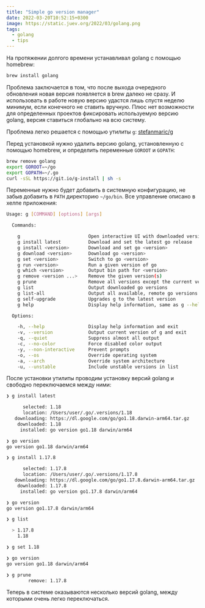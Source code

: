 ```yaml
---
title: "Simple go version manager"
date: 2022-03-20T10:52:15+0300
image: https://static.juev.org/2022/03/golang.png
tags: 
  - golang
  - tips
---
```


На протяжении долгого времени устанавливал golang с помощью homebrew:

```bash
brew install golang
```

Проблема заключается в том, что после выхода очередного обновления новая версия появляется в brew далеко не сразу. И использовать в работе новую версию удастся лишь спустя неделю минимум, если конечного не ставить вручную. Плюс нет возможности для определенных проектов фиксировать используемую версию golang, версия ставиться глобально на всю систему.

Проблема легко решается с помощью утилиты `g`: [stefanmaric/g](https://github.com/stefanmaric/g)

Перед установкой нужно удалить версию golang, установленную с помощью homebrew, и определить переменные `GOROOT` и `GOPATH`:

```bash
brew remove golang
export GOROOT=~/go
export GOPATH=~/.go
curl -sSL https://git.io/g-install | sh -s
```

Переменные нужно будет добавить в системную конфигурацию, не забыв добавить в `PATH` директорию `~/go/bin`. Все управление описано в хелпе приложения:

```bash
Usage: g [COMMAND] [options] [args]

  Commands:

    g                         Open interactive UI with downloaded versions
    g install latest          Download and set the latest go release
    g install <version>       Download and set go <version>
    g download <version>      Download go <version>
    g set <version>           Switch to go <version>
    g run <version>           Run a given version of go
    g which <version>         Output bin path for <version>
    g remove <version ...>    Remove the given version(s)
    g prune                   Remove all versions except the current version
    g list                    Output downloaded go versions
    g list-all                Output all available, remote go versions
    g self-upgrade            Upgrades g to the latest version
    g help                    Display help information, same as g --help

  Options:

    -h, --help                Display help information and exit
    -v, --version             Output current version of g and exit
    -q, --quiet               Suppress almost all output
    -c, --no-color            Force disabled color output
    -y, --non-interactive     Prevent prompts
    -o, --os                  Override operating system
    -a, --arch                Override system architecture
    -u, --unstable            Include unstable versions in list
```

После установки утилиты проводим установку версий golang и свободно переключаемся между ними:

```bash
❯ g install latest

      selected: 1.18
      location: /Users/user/.go/.versions/1.18
   downloading: https://dl.google.com/go/go1.18.darwin-arm64.tar.gz
    downloaded: 1.18
     installed: go version go1.18 darwin/arm64

❯ go version
go version go1.18 darwin/arm64

❯ g install 1.17.8

      selected: 1.17.8
      location: /Users/user/.go/.versions/1.17.8
   downloading: https://dl.google.com/go/go1.17.8.darwin-arm64.tar.gz
    downloaded: 1.17.8
     installed: go version go1.17.8 darwin/arm64

❯ go version
go version go1.17.8 darwin/arm64

❯ g list

  > 1.17.8
    1.18

❯ g set 1.18

❯ go version
go version go1.18 darwin/arm64

❯ g prune
        remove: 1.17.8
```

Теперь в системе оказываются несколько версий golang, между которыми очень легко переключаться. 

